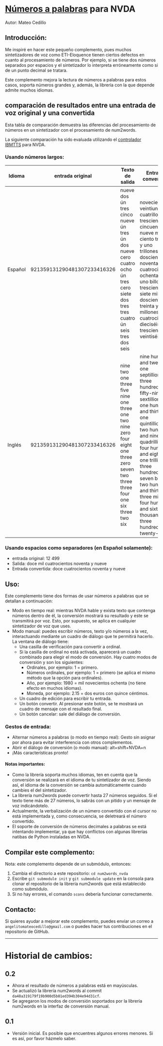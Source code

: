 # [Números a palabras](https://github.com/savoirfairelinux/num2words) para NVDA

Autor: Mateo Cedillo

## Introducción:

Me inspiré en hacer este pequeño complemento, pues muchos sintetizadores de voz como ETI-Eloquence tienen ciertos defectos en cuanto al procesamiento de números. Por ejemplo, si se tiene dos números separados por espacios y el sintetizador lo interpreta erróneamente como si de un punto decimal se tratara.

Este complemento mejora la lectura de números a palabras para estos casos, soporta números grandes y, además, la librería con la que depende admite muchos idiomas.

## comparación de resultados entre una entrada de voz original y una convertida

Esta tabla de comparación demuestra las diferencias del procesamiento de números en un sintetizador con el procesamiento de num2words.

La siguiente comparación ha sido evaluada utilizando el [controlador IBMTTS](https://github.com/davidacm/NVDA-IBMTTS-Driver) para NVDA.

### Usando números largos:

| Idioma | entrada original | Texto de salida | Entrada convertida |
|---|---|---|---|
| Español | 921359131290481307233416326 | nueve dos ún tres cinco nueve ún tres ún dos nueve cero cuatro ocho ún tres cero siete dos tres tres cuatro ún seis tres dos seis | novecientos veintiuno cuatrillones trescientos cincuenta y nueve mil ciento treinta y uno trillones doscientos noventa mil cuatrocientos ochenta y uno billones trescientos siete mil doscientos treinta y tres millones cuatrocientos dieciséis mil trescientos veintiséis |
| Inglés | 921359131290481307233416326 | nine two one three five nine one three one two nine zero four eight one three zero seven two three three four one six three two six | nine hundred and twenty-one septillion, three hundred and fifty-nine sextillion, one hundred and thirty-one quintillion, two hundred and ninety quadrillion, four hundred and eighty-one trillion, three hundred and seven billion, two hundred and thirty-three million, four hundred and sixteen thousand, three hundred and twenty-six |

### Usando espacios como separadores (en Español solamente):

* entrada original: 12 499
* Salida: doce mil cuatrocientos noventa y nueve
* Entrada convertida: doce cuatrocientos noventa y nueve

## Uso:

Este complemento tiene dos formas de usar números a palabras que se detallan a continuación:

* Modo en tiempo real: mientras NVDA hable y exista texto que contenga números dentro de él, la conversión mostrará su resultado y este se transmitirá por voz. Esto, por supuesto, se aplica en cualquier sintetizador de voz que uses.
* Modo manual: puedes escribir números, texto y/o números a la vez, interactuando mediante un cuadro de diálogo que te permitirá hacerlo. La ventana de diálogo tiene:
	* Una casilla de verificación para convertir a ordinal.
	* Si la casilla de ordinal no está activada, aparecerá un cuadro combinado para elegir el modo de conversión. Hay cuatro modos de conversión y son los siguientes:
		* Ordinales, por ejemplo: 1 = primero.
		* Números ordinales, por ejemplo: 1 = primero (se aplica el mismo método que la opción para ordinales).
		* Año, por ejemplo: 1980 = mil novecientos ochenta (no tiene efecto en muchos idiomas).
		* Moneda, por ejemplo: 2.15 = dos euros con quince céntimos.
	* Un cuadro de edición para escribir tu entrada.
	* Un botón convertir. Al presionar este botón, se te mostrará un cuadro de mensaje con el resultado final.
	* Un botón cancelar: sale del diálogo de conversión.

### Gestos de entrada:

* Alternar números a palabras (o modo en tiempo real): Gesto sin asignar por ahora para evitar interferencia con otros complementos.
* Abrir el diálogo de conversión (o modo manual): alt+shift+NVDA+n
* ¡Más características pronto!

#### Notas importantes:

* Como la librería soporta muchos idiomas, ten en cuenta que la conversión se realizará en el idioma de tu sintetizador de voz. Siendo así, el idioma de la conversión se cambia automáticamente cuando cambies el del sintetizador.
* La librería num2words puede convertir hasta 27 números seguidos. Si el texto tiene más de 27 números, lo sabrás con un pitido y un mensaje de voz indicándotelo.
* Actualmente, la verbalización de un número convertido con el cursor no está implementada y, como consecuencia, se deletreará el número convertido.
* El soporte de conversión de números decimales a palabras se está intentando implementar, ya que hay conflictos con algunas librerías natibas de Python instaladas en NVDA.

## Compilar este complemento:

Nota: este complemento depende de un submódulo, entonces:

1. Cambia el directorio a este repositorio: `cd num2words_nvda`
2. Escribe `git submodule init` y `git submodule update` en la consola para clonar el repositorio de la librería num2words que está establecido como submódulo.
3. Si no hay errores, el comando `scons` debería funcionar correctamente.

## Contacto:

Si quieres ayudar a mejorar este complemento, puedes enviar un correo a `angelitomateocedillo@gmail.com` o puedes hacer tus contribuciones en el repositorio de GitHub.

---

# Historial de cambios:

## 0.2

* Ahora el resultado de números a palabras está en mayúsculas.
* Se actualizó la librería num2words al commit `da48a319179f19b900d5b01ed394b304e94d31cf`.
* Se agregaron los modos de conversión soportados por la librería num2words en la interfaz de conversión manual.

## 0.1

* Versión inicial. Es posible que encuentres algunos errores menores. Si es así, por favor házmelo saber.